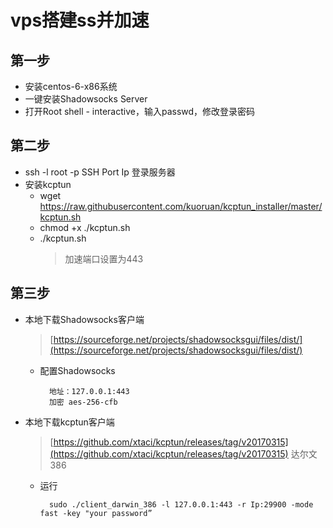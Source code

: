 # vps搭建ss并加速
## 第一步
  - 安装centos-6-x86系统
  - 一键安装Shadowsocks Server
  - 打开Root shell - interactive，输入passwd，修改登录密码
## 第二步
  - ssh -l root -p SSH Port Ip  登录服务器
  - 安装kcptun
    - wget https://raw.githubusercontent.com/kuoruan/kcptun_installer/master/kcptun.sh
    - chmod +x ./kcptun.sh
    - ./kcptun.sh
      > 加速端口设置为443
## 第三步
  - 本地下载Shadowsocks客户端
    > [https://sourceforge.net/projects/shadowsocksgui/files/dist/](https://sourceforge.net/projects/shadowsocksgui/files/dist/)
    - 配置Shadowsocks
      ```
        地址：127.0.0.1:443
        加密 aes-256-cfb
      ```
  - 本地下载kcptun客户端
    > [https://github.com/xtaci/kcptun/releases/tag/v20170315](https://github.com/xtaci/kcptun/releases/tag/v20170315) 达尔文386
    - 运行
      ```
        sudo ./client_darwin_386 -l 127.0.0.1:443 -r Ip:29900 -mode fast -key "your password”
      ```
